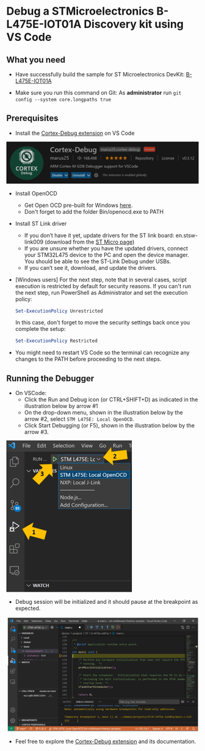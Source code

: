 # Debug a STMicroelectronics B-L475E-IOT01A Discovery kit using VS Code

## What you need

* Have successfully build the sample for ST Microelectronics DevKit: [B-L475E-IOT01A](https://www.st.com/en/evaluation-tools/b-l475e-iot01a.html)

* Make sure you run this command on Git: As **administrator** run `git config --system core.longpaths true`

## Prerequisites

* Install the [Cortex-Debug extension](https://marketplace.visualstudio.com/items?itemName=marus25.cortex-debug) on VS Code

![VSCode Cortex Debug](media/cortex-debug.png)

* Install OpenOCD
    * Get Open OCD pre-built for Windows [here](https://gnutoolchains.com/arm-eabi/openocd/).
    * Don't forget to add the folder Bin/openocd.exe to PATH
    
* Install ST Link driver

    * If you don’t have it yet, update drivers for the ST link board: en.stsw-link009 (download from the [ST Micro page](https://www.st.com/en/development-tools/stsw-link009.html))
    * If you are unsure whether you have the updated drivers, connect your STM32L475 device to the PC and open the device manager. You should be able to see the ST-Link Debug under USBs.
    * If you can’t see it, download, and update the drivers.

* [Windows users] For the next step, note that in several cases, script execution is restricted by default for security reasons. If you can't run the next step, run PowerShell as Administrator and set the execution policy:

    ```powershell
    Set-ExecutionPolicy Unrestricted
    ```

    In this case, don't forget to move the security settings back once you complete the setup:

    ```powershell
    Set-ExecutionPolicy Restricted
    ```
* You might need to restart VS Code so the terminal can recognize any changes to the PATH before proceeding to the next steps.

## Running the Debugger

* On VSCode:
    * Click the Run and Debug icon (or CTRL+SHIFT+D) as indicated in the illustration below by arrow #1
    * On the drop-down menu, shown in the illustration below by the arrow #2, select `STM L475E: Local OpenOCD`.
    * Click Start Debugging (or F5), shown in the illustration below by the arrow #3.

![VSCode Cortex Debug](media/VSCode.png)

* Debug session will be initialized and it should pause at the breakpoint as expected.

![VSCode Cortex Debug](media/VSCode-Debug.png)

* Feel free to explore the [Cortex-Debug extension](https://marketplace.visualstudio.com/items?itemName=marus25.cortex-debug) and its documentation. 
